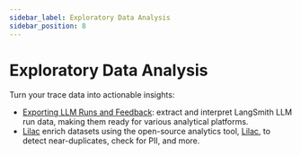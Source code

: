 ```yaml
---
sidebar_label: Exploratory Data Analysis
sidebar_position: 8 
---
```


# Exploratory Data Analysis

Turn your trace data into actionable insights:

- [Exporting LLM Runs and Feedback](./exporting-llm-runs-and-feedback/llm_run_etl.ipynb): extract and interpret LangSmith LLM run data, making them ready for various analytical platforms.
- [Lilac](./lilac/lilac.ipynb) enrich datasets using the open-source analytics tool, [Lilac](https://github.com/lilacai/lilac), to detect near-duplicates, check for PII, and more.
